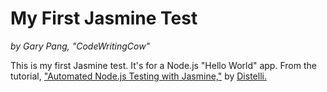 # My First Jasmine Test
_by Gary Pang, "CodeWritingCow"_

This is my first Jasmine test. It's for a Node.js "Hello World" app. From the tutorial, ["Automated Node.js Testing with Jasmine,"](https://www.distelli.com/docs/tutorials/test-your-nodejs-with-jasmine) by [Distelli.](https://www.distelli.com)